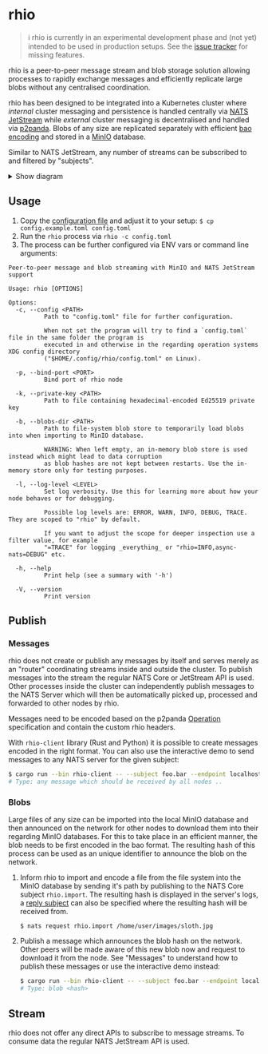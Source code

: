 # rhio

> ℹ️ rhio is currently in an experimental development phase and (not yet) intended to be used in production setups. See the [issue tracker](https://github.com/HIRO-MicroDataCenters-BV/rhio/issues) for missing features.

rhio is a peer-to-peer message stream and blob storage solution allowing processes to rapidly exchange messages and efficiently replicate large blobs without any centralised coordination.

rhio has been designed to be integrated into a Kubernetes cluster where _internal_ cluster messaging and persistence is handled centrally via [NATS JetStream](https://docs.nats.io/nats-concepts/jetstream) while _external_ cluster messaging is decentralised and handled via [p2panda](https://p2panda.org). Blobs of any size are replicated separately with efficient [bao encoding](https://github.com/oconnor663/bao) and stored in a [MinIO](https://min.io/) database.

Similar to NATS JetStream, any number of streams can be subscribed to and filtered by "subjects".

<details>
<summary>Show diagram</summary>

```
                                                   .. other clusters ..

                                                           ▲  │
 Cluster                                                   │  │
┌──────────────────────────────────────────────────────────┼──┼──────┐
│                                                          │  │      │
│ ┌─────────────────┐         ┌──────────┐   Publish   ┌───┼──▼───┐  │
│ │                 ┼─────────►          ┼─────────────►          │  │
│ │   .. other      │         │   NATS   │             │   rhio   │  │
│ │   processes ..  │         │  Server  │  Subscribe  │ p2p node │  │
│ │                 ◄─────────┼          ◄─────────────┼          │  │
│ └─────────────────┘         └──────────┘             └───▲──┬───┘  │
│                                                          │  │      │
│                                                          │  │      │
│                                                     ┌────┼──▼────┐ │
│                                                     │  MinIO S3  │ │
│                                                     │ Blob Store │ │
│                                                     └────────────┘ │
└────────────────────────────────────────────────────────────────────┘
```
</details>

## Usage

1. Copy the [configuration file](/rhio/config.example.toml) and adjust it to your setup: `$ cp config.example.toml config.toml`
2. Run the `rhio` process via `rhio -c config.toml`
3. The process can be further configured via ENV vars or command line arguments:

```
Peer-to-peer message and blob streaming with MinIO and NATS JetStream support

Usage: rhio [OPTIONS]

Options:
  -c, --config <PATH>
          Path to "config.toml" file for further configuration.

          When not set the program will try to find a `config.toml` file in the same folder the program is
          executed in and otherwise in the regarding operation systems XDG config directory
          ("$HOME/.config/rhio/config.toml" on Linux).

  -p, --bind-port <PORT>
          Bind port of rhio node

  -k, --private-key <PATH>
          Path to file containing hexadecimal-encoded Ed25519 private key

  -b, --blobs-dir <PATH>
          Path to file-system blob store to temporarily load blobs into when importing to MinIO database.

          WARNING: When left empty, an in-memory blob store is used instead which might lead to data corruption
          as blob hashes are not kept between restarts. Use the in-memory store only for testing purposes.

  -l, --log-level <LEVEL>
          Set log verbosity. Use this for learning more about how your node behaves or for debugging.

          Possible log levels are: ERROR, WARN, INFO, DEBUG, TRACE. They are scoped to "rhio" by default.

          If you want to adjust the scope for deeper inspection use a filter value, for example
          "=TRACE" for logging _everything_ or "rhio=INFO,async-nats=DEBUG" etc.

  -h, --help
          Print help (see a summary with '-h')

  -V, --version
          Print version
```

## Publish

### Messages

rhio does not create or publish any messages by itself and serves merely as an "router" coordinating streams inside and outside the cluster. To publish messages into the stream the regular NATS Core or JetStream API is used. Other processes inside the cluster can independently publish messages to the NATS Server which will then be automatically picked up, processed and forwarded to other nodes by rhio.

Messages need to be encoded based on the p2panda [Operation](https://p2panda.org/specifications/namakemono/#operations) specification and contain the custom rhio headers.

With `rhio-client` library (Rust and Python) it is possible to create messages encoded in the right format. You can also use the interactive demo to send messages to any NATS server for the given subject:

```bash
$ cargo run --bin rhio-client -- --subject foo.bar --endpoint localhost:4222
# Type: any message which should be received by all nodes ..
```

### Blobs

Large files of any size can be imported into the local MinIO database and then announced on the network for other nodes to download them into their regarding MinIO databases. For this to take place in an efficient manner, the blob needs to be first encoded in the bao format. The resulting hash of this process can be used as an unique identifier to announce the blob on the network.

1. Inform rhio to import and encode a file from the file system into the MinIO database by sending it's path by publishing to the NATS Core subject `rhio.import`. The resulting hash is displayed in the server's logs, a [reply subject](https://docs.nats.io/nats-concepts/core-nats/reqreply) can also be specified where the resulting hash will be received from.
   ```
   $ nats request rhio.import /home/user/images/sloth.jpg
   ```
2. Publish a message which announces the blob hash on the network. Other peers will be made aware of this new blob now and request to download it from the node. See "Messages" to understand how to publish these messages or use the interactive demo instead:
   ```bash
   $ cargo run --bin rhio-client -- --subject foo.bar --endpoint localhost:4222
   # Type: blob <hash>
   ```

## Stream

rhio does not offer any direct APIs to subscribe to message streams. To consume data the regular NATS JetStream API is used.
